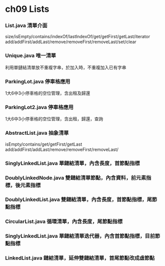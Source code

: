 # ch09 Lists
### List.java 清單介面
  size/isEmpty/contains/indexOf/lastIndexOf/get/getFirst/getLast/iterator
  add/addFirst/addLast/remove/removeFirst/removeLast/set/clear
### Unique.java 唯一清單
  利用單鏈結清單放不重複字串，於加入時，不重複加入已有字串
### ParkingLot.java  停車格應用
  1大6中3小停車格的空位管理，含出租及歸還
### ParkingLot2.java  停車格應用
  1大6中3小停車格的空位管理，含出租，歸還，查詢
### AbstractList.java 抽象清單
  isEmpty/contains/get/getFirst/getLast
  add/addFirst/addLast/remove/removeFirst/removeLast/
### SinglyLinkedList.java 單鏈結清單，內含長度，首節點指標
### DoublyLinkedNode.java 雙鏈結清單節點，內含資料，前元素指標，後元素指標
### DoublyLinkedList.java 雙鏈結清單，內含長度，首節點指標，尾節點指標
### CircularList.java 循環清單，內含長度，尾節點指標
### SinglyLinkedList.java 單鏈結清單迭代器，內含首節點指標，目前節點指標
### LinkedList.java 鏈結清單，延伸雙鏈結清單，首尾節點改成虛節點
